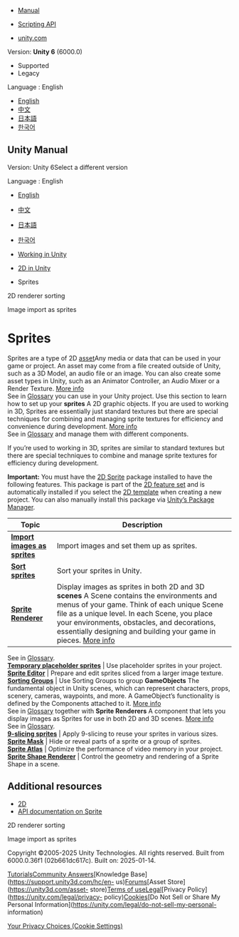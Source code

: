 [](https://docs.unity3d.com)

  * [Manual](../Manual/index.html)
  * [Scripting API](../ScriptReference/index.html)

  * [unity.com](https://unity.com/)

Version: **Unity 6** (6000.0)

  * Supported
  * Legacy

Language : English

  * [English](/Manual/sprite/sprite-landing.html)
  * [中文](/cn/current/Manual/sprite/sprite-landing.html)
  * [日本語](/ja/current/Manual/sprite/sprite-landing.html)
  * [한국어](/kr/current/Manual/sprite/sprite-landing.html)

[](https://docs.unity3d.com)

## Unity Manual

Version: Unity 6Select a different version

Language : English

  * [English](/Manual/sprite/sprite-landing.html)
  * [中文](/cn/current/Manual/sprite/sprite-landing.html)
  * [日本語](/ja/current/Manual/sprite/sprite-landing.html)
  * [한국어](/kr/current/Manual/sprite/sprite-landing.html)

  * [Working in Unity](../working-in-unity.html)
  * [2D in Unity](../Unity2D.html)
  * Sprites

[](../2d-renderer-sorting.html)

2D renderer sorting

[](../sprite/import-images-sprites/import-images-sprites-landing.html)

Image import as sprites

# Sprites

Sprites are a type of 2D [asset](../AssetWorkflow.html)Any media or data that
can be used in your game or project. An asset may come from a file created
outside of Unity, such as a 3D Model, an audio file or an image. You can also
create some asset types in Unity, such as an Animator Controller, an Audio
Mixer or a Render Texture. [More info](../AssetWorkflow.html)  
See in [Glossary](../Glossary.html#Asset) you can use in your Unity project.
Use this section to learn how to set up your **sprites** A 2D graphic objects.
If you are used to working in 3D, Sprites are essentially just standard
textures but there are special techniques for combining and managing sprite
textures for efficiency and convenience during development. [More
info](../sprite/sprite-landing.html)  
See in [Glossary](../Glossary.html#Sprite) and manage them with different
components.

If you’re used to working in 3D, sprites are similar to standard textures but
there are special techniques to combine and manage sprite textures for
efficiency during development.

**Important:** You must have the [2D Sprite](com.unity.2d.sprite.html) package
installed to have the following features. This package is part of the [2D
feature set](../2DFeature.html) and is automatically installed if you select
the [2D template](https://docs.unity3d.com/hub/manual/Templates.html) when
creating a new project. You can also manually install this package via
[Unity’s Package Manager](../Packages.html).

**Topic** | **Description**  
---|---  
[**Import images as sprites**](import-images-sprites/import-images-sprites-landing.html) | Import images and set them up as sprites.  
[**Sort sprites**](sort-sprites/sort-sprites-landing.html) | Sort your sprites in Unity.  
[**Sprite Renderer**](renderer/renderer-landing.html) | Display images as sprites in both 2D and 3D **scenes** A Scene contains the environments and menus of your game. Think of each unique Scene file as a unique level. In each Scene, you place your environments, obstacles, and decorations, essentially designing and building your game in pieces. [More info](../CreatingScenes.html)  
See in [Glossary](../Glossary.html#Scene).  
[**Temporary placeholder sprites**](placeholder/placeholder-landing.html) | Use placeholder sprites in your project.  
[**Sprite Editor**](sprite-editor/sprite-editor-landing.html) | Prepare and edit sprites sliced from a larger image texture.  
[**Sorting Groups**](sorting-group/sorting-group-landing.html) | Use Sorting Groups to group **GameObjects** The fundamental object in Unity scenes, which can represent characters, props, scenery, cameras, waypoints, and more. A GameObject’s functionality is defined by the Components attached to it. [More info](../class-GameObject.html)  
See in [Glossary](../Glossary.html#GameObject) together with **Sprite
Renderers** A component that lets you display images as Sprites for use in
both 2D and 3D scenes. [More info](../sprite/renderer/renderer-landing.html)  
See in [Glossary](../Glossary.html#SpriteRenderer).  
[**9-slicing sprites**](9-slice/9-slice-landing.html) | Apply 9-slicing to reuse your sprites in various sizes.  
[**Sprite Mask**](mask/mask-landing.html) | Hide or reveal parts of a sprite or a group of sprites.  
[**Sprite Atlas**](atlas/atlas-landing.html) | Optimize the performance of video memory in your project.  
[**Sprite Shape Renderer**](shape-renderer/shape-renderer-landing.html) | Control the geometry and rendering of a Sprite Shape in a scene.  
  
## Additional resources

  * [2D](../Unity2D.html)
  * [API documentation on Sprite](../../ScriptReference/Sprite.html)

[](../2d-renderer-sorting.html)

2D renderer sorting

[](../sprite/import-images-sprites/import-images-sprites-landing.html)

Image import as sprites

Copyright ©2005-2025 Unity Technologies. All rights reserved. Built from
6000.0.36f1 (02b661dc617c). Built on: 2025-01-14.

[Tutorials](https://learn.unity.com/)[Community
Answers](https://answers.unity3d.com)[Knowledge
Base](https://support.unity3d.com/hc/en-
us)[Forums](https://forum.unity3d.com)[Asset Store](https://unity3d.com/asset-
store)[Terms of
use](https://docs.unity3d.com/Manual/TermsOfUse.html)[Legal](https://unity.com/legal)[Privacy
Policy](https://unity.com/legal/privacy-
policy)[Cookies](https://unity.com/legal/cookie-policy)[Do Not Sell or Share
My Personal Information](https://unity.com/legal/do-not-sell-my-personal-
information)

[Your Privacy Choices (Cookie Settings)](javascript:void\(0\);)

